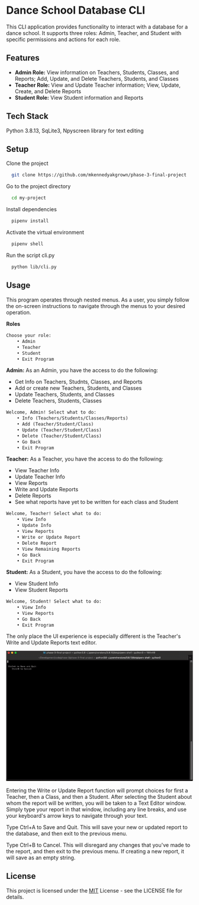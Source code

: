 # Dance School Database CLI

This CLI application provides functionality to interact with a database for a dance school. It supports three roles: Admin, Teacher, and Student with specific permissions and actions for each role.

## Features

- **Admin Role:** View information on Teachers, Students, Classes, and Reports; Add, Update, and Delete Teachers, Students, and Classes
- **Teacher Role:** View and Update Teacher information; View, Update, Create, and Delete Reports
- **Student Role:** View Student information and Reports

## Tech Stack

Python 3.8.13, SqLite3, Npyscreen library for text editing

## Setup

Clone the project

```bash
  git clone https://github.com/mkennedyakgrown/phase-3-final-project
```

Go to the project directory

```bash
  cd my-project
```

Install dependencies

```bash
  pipenv install
```

Activate the virtual environment

```bash
  pipenv shell
```

Run the script cli.py

```bash
  python lib/cli.py
```

## Usage

This program operates through nested menus. As a user, you simply follow the on-screen instructions to navigate through the menus to your desired operation.

**Roles**

```
Choose your role:
    • Admin
    • Teacher
    • Student
    • Exit Program
```

**Admin:** As an Admin, you have the access to do the following:

- Get Info on Teachers, Studnts, Classes, and Reports
- Add or create new Teachers, Students, and Classes
- Update Teachers, Students, and Classes
- Delete Teachers, Students, Classes

```
Welcome, Admin! Select what to do:
    • Info (Teachers/Students/Classes/Reports)
    • Add (Teacher/Student/Class)
    • Update (Teacher/Student/Class)
    • Delete (Teacher/Student/Class)
    • Go Back
    • Exit Program
```

**Teacher:** As a Teacher, you have the access to do the following:

- View Teacher Info
- Update Teacher Info
- View Reports
- Write and Update Reports
- Delete Reports
- See what reports have yet to be written for each class and Student

```
Welcome, Teacher! Select what to do:
    • View Info
    • Update Info
    • View Reports
    • Write or Update Report
    • Delete Report
    • View Remaining Reports
    • Go Back
    • Exit Program
```

**Student:** As a Student, you have the access to do the following:

- View Student Info
- View Student Reports

```
Welcome, Student! Select what to do:
    • View Info
    • View Reports
    • Go Back
    • Exit Program
```

The only place the UI experience is especially different is the Teacher's Write and Update Reports text editor.

![alt text](lib/img/TextEditorTyping.gif)

Entering the Write or Update Report function will prompt choices for first a Teacher, then a Class, and then a Student. After selecting the Student about whom the report will be written, you will be taken to a Text Editor window. Simply type your report in that window, including any line breaks, and use your keyboard's arrow keys to navigate through your text.

Type Ctrl+A to Save and Quit. This will save your new or updated report to the database, and then exit to the previous menu.

Type Ctrl+B to Cancel. This will disregard any changes that you've made to the report, and then exit to the previous menu. If creating a new report, it will save as an empty string.

## License

This project is licensed under the [MIT](https://choosealicense.com/licenses/mit/) License - see the LICENSE file for details.
